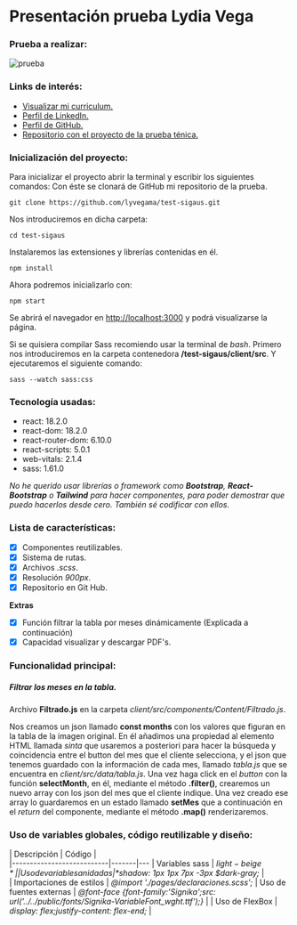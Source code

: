 # Presentación prueba Lydia Vega
### Prueba a realizar:
![prueba](/client/src//img/Gr%C3%A1fico_pegado-3.png)

### Links de interés:
- [Visualizar mi curriculum.](./client//public/Curriculum-lydia-vega.FullStack.pdf)
- [Perfil de LinkedIn.](https://www.linkedin.com/in/lydia-vega/)
- [Perfil de GitHub.](https://github.com/lyvegama)
- [Repositorio con el proyecto de la prueba ténica.](https://github.com/lyvegama/test-sigaus)


### Inicialización del proyecto:
Para inicializar el proyecto abrir la terminal y escribir los siguientes comandos:
Con éste se clonará de GitHub mi repositorio de la prueba.
```
git clone https://github.com/lyvegama/test-sigaus.git
```
Nos introduciremos en dicha carpeta:
```
cd test-sigaus 
```
Instalaremos las extensiones y librerías contenidas en él.
```
npm install 
```
Ahora podremos inicializarlo con:
```
npm start 
```
Se abrirá el navegador en [http://localhost:3000](http://localhost:3000) y podrá visualizarse la página.

Si se quisiera compilar Sass recomiendo usar la terminal de *bash*. Primero nos introduciremos en la carpeta contenedora **/test-sigaus/client/src**. Y ejecutaremos el siguiente comando:
```
sass --watch sass:css
```
### Tecnología usadas:
* react: 18.2.0
* react-dom: 18.2.0
* react-router-dom: 6.10.0 
* react-scripts: 5.0.1
* web-vitals: 2.1.4
* sass: 1.61.0

*No he querido usar librerías o framework como **Bootstrap**, **React-Bootstrap** o **Tailwind**  para hacer componentes, para poder demostrar que puedo hacerlos desde cero. También sé codificar con ellos.*

### Lista de características:

- [x] Componentes reutilizables.
- [x] Sistema de rutas. 
- [x] Archivos *.scss*.  
- [x] Resolución *900px*.  
- [x] Repositorio en Git Hub.

**Extras**
- [x] Función filtrar la tabla por meses dinámicamente (Explicada a continuación)
- [x] Capacidad visualizar y descargar PDF's.

### Funcionalidad principal:
##### Filtrar los meses en  la tabla.
Archivo **Filtrado.js** en la carpeta *client/src/components/Content/Filtrado.js*.

Nos creamos un json llamado **const months** con los valores que figuran en la tabla de la imagen original. En él añadimos una propiedad al elemento HTML llamada *sinta* que usaremos a posteriori para hacer la búsqueda y coincidencia entre el button del mes que el cliente selecciona, y el json que tenemos guardado con la información de cada mes, llamado *tabla.js* que se encuentra en *client/src/data/tabla.js*.
Una vez haga click en el *button* con la función **selectMonth**, en él, mediante el método **.filter()**, crearemos un nuevo array con los json del mes que el cliente indique.
Una vez creado ese array lo guardaremos en un estado llamado **setMes** que a continuación en el *return* del componente, mediante el método **.map()** renderizaremos.


### Uso de variables globales, código reutilizable y diseño:

| Descripción        | Código      |         
|---------------------------|-------|---
| Variables sass |   *$light-beige*    |         
| Uso de variables anidadas      |   *$shadow: 1px 1px 7px -3px \$dark-gray;*    |  
| Importaciones de estilos | *@import './pages/declaraciones.scss';* 
| Uso de fuentes externas | *@font-face {font-family:'Signika';src: url('../../public/fonts/Signika-VariableFont_wght.ttf');}* |
| Uso de FlexBox | *display: flex;justify-content: flex-end;* |

